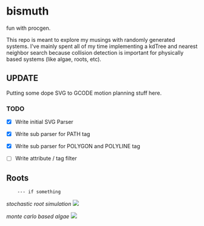 # bismuth
fun with procgen.

This repo is meant to explore my musings with randomly generated systems. I've mainly spent all of my time implementing a kdTree and nearest neighbor search because collision detection is important for physically based systems (like algae, roots, etc). 

## UPDATE

Putting some dope SVG to GCODE motion planning stuff here.

### TODO

- [x] Write initial SVG Parser
- [x] Write sub parser for PATH tag
- [x] Write sub parser for POLYGON and POLYLINE tag
- [ ] Write attribute / tag filter



## Roots 
```
    --- if something
```

_stochastic root simulation_
![](https://i.imgur.com/1Fjm4xl.png)


_monte carlo based algae_
![](https://i.gyazo.com/a634aa206482403df2647bc9f0bf230f.png)

